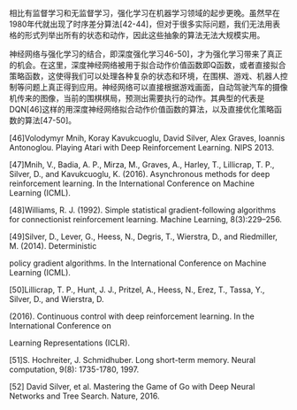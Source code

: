 

<!--
 * @version:
 * @Author:  StevenJokess https://github.com/StevenJokess
 * @Date: 2020-12-29 20:28:18
 * @LastEditors:  StevenJokess https://github.com/StevenJokess
 * @LastEditTime: 2020-12-29 20:29:14
 * @Description:
 * @TODO::
 * @Reference:
-->

相比有监督学习和无监督学习，强化学习在机器学习领域的起步更晚。虽然早在1980年代就出现了时序差分算法[42-44]，但对于很多实际问题，我们无法用表格的形式列举出所有的状态和动作，因此这些抽象的算法无法大规模实用。






神经网络与强化学习的结合，即深度强化学习46-50]，才为强化学习带来了真正的机会。在这里，深度神经网络被用于拟合动作价值函数即Q函数，或者直接拟合策略函数，这使得我们可以处理各种复杂的状态和环境，在围棋、游戏、机器人控制等问题上真正得到应用。神经网络可以直接根据游戏画面，自动驾驶汽车的摄像机传来的图像，当前的围棋棋局，预测出需要执行的动作。其典型的代表是DQN[46]这样的用深度神经网络拟合动作价值函数的算法，以及直接优化策略函数的算法[47-50]。


[46]Volodymyr Mnih, Koray Kavukcuoglu, David Silver, Alex Graves, Ioannis Antonoglou. Playing Atari with Deep Reinforcement Learning. NIPS 2013.

[47]Mnih, V., Badia, A. P., Mirza, M., Graves, A., Harley, T., Lillicrap, T. P., Silver, D., and Kavukcuoglu, K. (2016). Asynchronous methods for deep reinforcement learning. In the International Conference on Machine Learning (ICML).

[48]Williams, R. J. (1992). Simple statistical gradient-following algorithms for connectionist reinforcement learning. Machine Learning, 8(3):229–256.

[49]Silver, D., Lever, G., Heess, N., Degris, T., Wierstra, D., and Riedmiller, M. (2014). Deterministic

policy gradient algorithms. In the International Conference on Machine Learning (ICML).

[50]Lillicrap, T. P., Hunt, J. J., Pritzel, A., Heess, N., Erez, T., Tassa, Y., Silver, D., and Wierstra, D.

(2016). Continuous control with deep reinforcement learning. In the International Conference on

Learning Representations (ICLR).



[51]S. Hochreiter, J. Schmidhuber. Long short-term memory. Neural computation, 9(8): 1735-1780, 1997.

[52] David Silver, et al. Mastering the Game of Go with Deep Neural Networks and Tree Search. Nature, 2016.

